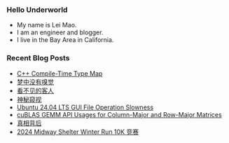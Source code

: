 ### Hello Underworld

- My name is Lei Mao.
- I am an engineer and blogger.
- I live in the Bay Area in California.


### Recent Blog Posts

<!-- BLOG-POST-LIST:START -->
- [C++ Compile-Time Type Map](https://leimao.github.io/blog/CPP-Compile-Time-Type-Map/)
- [梦中没有嗅觉](https://leimao.github.io/essay/%E6%A2%A6%E4%B8%AD%E6%B2%A1%E6%9C%89%E5%97%85%E8%A7%89/)
- [看不见的客人](https://leimao.github.io/essay/The-Invisible-Guest-2016/)
- [神秘窥视](https://leimao.github.io/essay/The-Watchers-2024/)
- [Ubuntu 24.04 LTS GUI File Operation Slowness](https://leimao.github.io/blog/Ubuntu-2404-LTS-GUI-File-Operation-Slowness/)
- [cuBLAS GEMM API Usages for Column-Major and Row-Major Matrices](https://leimao.github.io/blog/cuBLAS-Transpose-Column-Major-Relationship/)
- [真相背后](https://leimao.github.io/essay/%E7%9C%9F%E7%9B%B8%E8%83%8C%E5%90%8E-2024/)
- [2024 Midway Shelter Winter Run 10K 竞赛](https://leimao.github.io/life/2024-Midway-Shelter-Winter-Run/)
<!-- BLOG-POST-LIST:END -->
